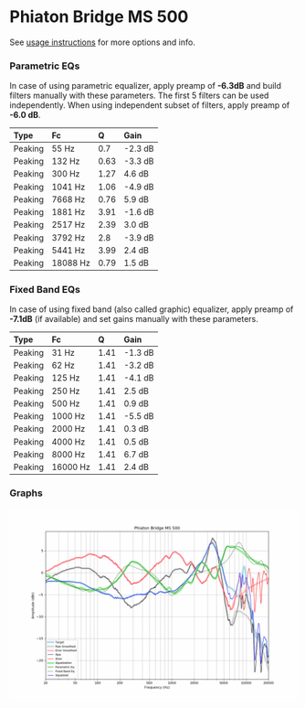 # Phiaton Bridge MS 500
See [usage instructions](https://github.com/jaakkopasanen/AutoEq#usage) for more options and info.

### Parametric EQs
In case of using parametric equalizer, apply preamp of **-6.3dB** and build filters manually
with these parameters. The first 5 filters can be used independently.
When using independent subset of filters, apply preamp of **-6.0 dB**.

| Type    | Fc       |    Q | Gain    |
|:--------|:---------|:-----|:--------|
| Peaking | 55 Hz    | 0.7  | -2.3 dB |
| Peaking | 132 Hz   | 0.63 | -3.3 dB |
| Peaking | 300 Hz   | 1.27 | 4.6 dB  |
| Peaking | 1041 Hz  | 1.06 | -4.9 dB |
| Peaking | 7668 Hz  | 0.76 | 5.9 dB  |
| Peaking | 1881 Hz  | 3.91 | -1.6 dB |
| Peaking | 2517 Hz  | 2.39 | 3.0 dB  |
| Peaking | 3792 Hz  | 2.8  | -3.9 dB |
| Peaking | 5441 Hz  | 3.99 | 2.4 dB  |
| Peaking | 18088 Hz | 0.79 | 1.5 dB  |

### Fixed Band EQs
In case of using fixed band (also called graphic) equalizer, apply preamp of **-7.1dB**
(if available) and set gains manually with these parameters.

| Type    | Fc       |    Q | Gain    |
|:--------|:---------|:-----|:--------|
| Peaking | 31 Hz    | 1.41 | -1.3 dB |
| Peaking | 62 Hz    | 1.41 | -3.2 dB |
| Peaking | 125 Hz   | 1.41 | -4.1 dB |
| Peaking | 250 Hz   | 1.41 | 2.5 dB  |
| Peaking | 500 Hz   | 1.41 | 0.9 dB  |
| Peaking | 1000 Hz  | 1.41 | -5.5 dB |
| Peaking | 2000 Hz  | 1.41 | 0.3 dB  |
| Peaking | 4000 Hz  | 1.41 | 0.5 dB  |
| Peaking | 8000 Hz  | 1.41 | 6.7 dB  |
| Peaking | 16000 Hz | 1.41 | 2.4 dB  |

### Graphs
![](./Phiaton%20Bridge%20MS%20500.png)